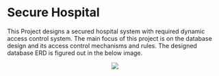 # Secure Hospital

This Project designs a secured hospital system with required dynamic access control system. The main focus of this project is on the database design and its access control mechanisms and rules. The designed database ERD is figured out in the below image.

<p align="center">
<img src="DB/ERD.png">
</p>
